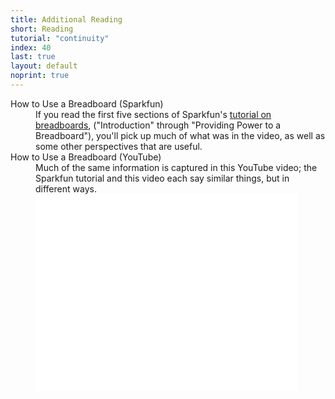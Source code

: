 ```yaml
---
title: Additional Reading
short: Reading
tutorial: "continuity"
index: 40
last: true
layout: default
noprint: true
---
```



<dl>
  <dt>How to Use a Breadboard (Sparkfun)</dt>
  <dd>If you read the first five sections of Sparkfun's <a href="https://learn.sparkfun.com/tutorials/how-to-use-a-breadboard/introduction">tutorial on breadboards</a>, ("Introduction" through "Providing Power to a Breadboard"), you'll pick up much of what was in the video, as well as some other perspectives that are useful.</dd>
  <dt class="top-buffer">How to Use a Breadboard (YouTube)</dt>
  <dd>  Much of the same information is captured in this YouTube video; the Sparkfun tutorial and this video each say similar things, but in different ways.
    <br/>
    <div class="videowrapper top-buffer">
      <iframe width="420" height="315" src="//www.youtube.com/embed/oiqNaSPTI7w" frameborder="0" allowfullscreen></iframe>
    </div>
    
  </dd>
  <dt> </dt>
  <dd> </dd>
  <dt> </dt>
  <dd> </dd>
  <dt> </dt>
  <dd> </dd>
</dl>
